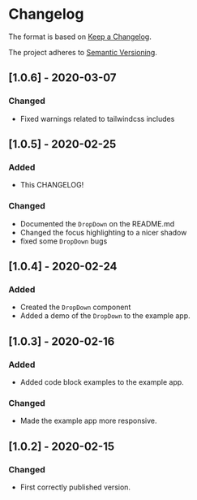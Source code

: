 # Changelog

The format is based on [Keep a Changelog](https://keepachangelog.com/en/1.0.0/).

The project adheres to [Semantic Versioning](https://semver.org/spec/v2.0.0.html).

## [1.0.6] - 2020-03-07

### Changed

- Fixed warnings related to tailwindcss includes

## [1.0.5] - 2020-02-25

### Added

- This CHANGELOG!

### Changed

- Documented the `DropDown` on the README.md
- Changed the focus highlighting to a nicer shadow
- fixed some `DropDown` bugs

## [1.0.4] - 2020-02-24

### Added

- Created the `DropDown` component
- Added a demo of the `DropDown` to the example app.

## [1.0.3] - 2020-02-16

### Added

- Added code block examples to the example app.

### Changed

- Made the example app more responsive.

## [1.0.2] - 2020-02-15

### Changed

- First correctly published version.
